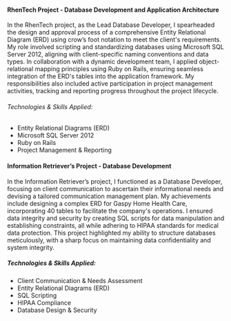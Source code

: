 #### RhenTech Project - Database Development and Application Architecture

In the RhenTech project, as the Lead Database Developer, I spearheaded the design and approval process of a comprehensive Entity Relational Diagram (ERD) using crow’s foot notation to meet the client's requirements. My role involved scripting and standardizing databases using Microsoft SQL Server 2012, aligning with client-specific naming conventions and data types. In collaboration with a dynamic development team, I applied object-relational mapping principles using Ruby on Rails, ensuring seamless integration of the ERD's tables into the application framework. My responsibilities also included active participation in project management activities, tracking and reporting progress throughout the project lifecycle.

###### Technologies & Skills Applied:

- Entity Relational Diagrams (ERD)
- Microsoft SQL Server 2012
- Ruby on Rails
- Project Management & Reporting

#### Information Retriever’s Project - Database Development

In the Information Retriever’s project, I functioned as a Database Developer, focusing on client communication to ascertain their informational needs and devising a tailored communication management plan. My achievements include designing a complex ERD for Gaspy Home Health Care, incorporating 40 tables to facilitate the company's operations. I ensured data integrity and security by creating SQL scripts for data manipulation and establishing constraints, all while adhering to HIPAA standards for medical data protection. This project highlighted my ability to structure databases meticulously, with a sharp focus on maintaining data confidentiality and system integrity.

##### Technologies & Skills Applied:

- Client Communication & Needs Assessment
- Entity Relational Diagrams (ERD)
- SQL Scripting
- HIPAA Compliance
- Database Design & Security